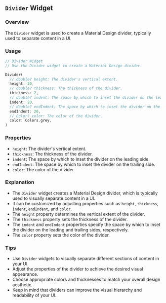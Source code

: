 ## `Divider` Widget

### Overview
The `Divider` widget is used to create a Material Design divider, typically used to separate content in a UI.

### Usage
```dart
// Divider Widget
// Use the Divider widget to create a Material Design divider.

Divider(
  // double? height: The divider's vertical extent.
  height: 20,
  // double? thickness: The thickness of the divider.
  thickness: 2,
  // double? indent: The space by which to inset the divider on the leading side.
  indent: 20,
  // double? endIndent: The space by which to inset the divider on the trailing side.
  endIndent: 20,
  // Color? color: The color of the divider.
  color: Colors.grey,
)
```

### Properties
- `height`: The divider's vertical extent.
- `thickness`: The thickness of the divider.
- `indent`: The space by which to inset the divider on the leading side.
- `endIndent`: The space by which to inset the divider on the trailing side.
- `color`: The color of the divider.

### Explanation
- The `Divider` widget creates a Material Design divider, which is typically used to visually separate content in a UI.
- It can be customized by adjusting properties such as `height`, `thickness`, `indent`, `endIndent`, and `color`.
- The `height` property determines the vertical extent of the divider.
- The `thickness` property sets the thickness of the divider.
- The `indent` and `endIndent` properties specify the space by which to inset the divider on the leading and trailing sides, respectively.
- The `color` property sets the color of the divider.

### Tips
- Use `Divider` widgets to visually separate different sections of content in your UI.
- Adjust the properties of the divider to achieve the desired visual appearance.
- Choose appropriate colors and thicknesses to match your overall design aesthetic.
- Keep in mind that dividers can improve the visual hierarchy and readability of your UI.
